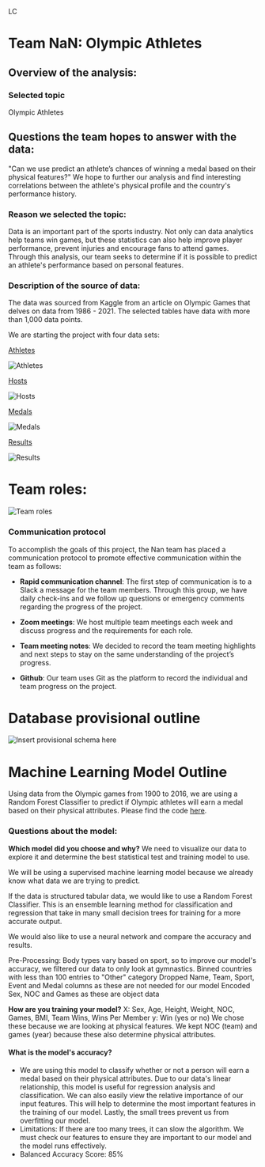 LC 
# **Team NaN: Olympic Athletes**


## Overview of the analysis:

### **Selected topic**

Olympic Athletes

## **Questions the team hopes to answer with the data**: 

"Can we use predict an athlete’s chances of winning a medal based on their physical features?" We hope to further our analysis and find interesting correlations between the athlete's physical profile and the country's performance history. 
 

### **Reason we selected the topic**: 

Data is an important part of the sports industry. Not only can data analytics help teams win games, but these statistics can also help improve player performance, prevent injuries and encourage fans to attend games. Through this analysis, our team seeks to determine if it is possible to predict an athlete's performance based on personal features.
 

### **Description of the source of data**: 

The data was sourced from Kaggle from an article on Olympic Games that delves on data from 1986 - 2021. The selected tables have data with more than 1,000 data points. 

We are starting the project with four data sets: 
 
[Athletes](https://github.com/xenia-e/capstone/blob/SocoH/olympic_athletes.csv)

 ![Athletes](https://github.com/xenia-e/capstone/blob/readme_proposal/Report_images/athletes_data.png)

 [Hosts](https://github.com/xenia-e/capstone/blob/SocoH/olympic_hosts.csv) 

 ![Hosts](https://github.com/xenia-e/capstone/blob/readme_proposal/Report_images/host_data.png)

 [Medals](https://github.com/xenia-e/capstone/blob/SocoH/olympic_medals.csv)
 
 ![Medals](https://github.com/xenia-e/capstone/blob/readme_proposal/Report_images/medals_data.png)

 [Results](https://github.com/xenia-e/capstone/blob/SocoH/olympic_results.csv)
 
 ![Results](https://github.com/xenia-e/capstone/blob/readme_proposal/Report_images/results_data.png)
 
 

# **Team roles**:

![Team roles](https://github.com/xenia-e/capstone/blob/readme_proposal/Report_images/Team_roles.png)


### Communication protocol

To accomplish the goals of this project, the Nan team has placed a communication protocol to promote effective communication within the team as follows:
- **Rapid communication channel**: The first step of communication is to a Slack a message for the team members. Through this group, we have daily check-ins and we follow up questions or emergency comments regarding the progress of the project. 

- **Zoom meetings**: We host multiple team meetings each week and discuss progress and the requirements for each role. 

- **Team meeting notes**: We decided to record the team meeting highlights and next steps to stay on the same understanding of the project’s progress. 

- **Github**: Our team uses Git as the platform to record the individual and team progress on the project. 

# Database provisional outline 

![Insert provisional schema here](https://github.com/xenia-e/capstone/blob/main/Database%20Schema/Provisional_ERD.png)



# Machine Learning Model Outline

Using data from the Olympic games from 1900 to 2016, we are using a Random Forest Classifier to predict if Olympic athletes will earn a medal based on their physical attributes. Please find the code [here](https://github.com/xenia-e/capstone/blob/main/MachineLearning/Olympics_Machine_Learning_Model.ipynb).


### Questions about the model:

**Which model did you choose and why?** 
We need to visualize our data to explore it and determine the best statistical test and training model to use.

We will be using a supervised machine learning model because we already know what data we are trying to predict.

If the data is structured tabular data, we would like to use a Random Forest Classifier. This is an ensemble learning method for classification and regression that take in many small decision trees for training for a more accurate output.

We would also like to use a neural network and compare the accuracy and results.

Pre-Processing:
Body types vary based on sport, so to improve our model's accuracy, we filtered our data to only look at gymnastics.
Binned countries with less than 100 entries to "Other" category
Dropped Name, Team, Sport, Event and Medal columns as these are not needed for our model
Encoded Sex, NOC and Games as these are object data

**How are you training your model?**
X: Sex, Age, Height, Weight, NOC, Games, BMI, Team Wins, Wins Per Member
y: Win (yes or no)
We chose these because we are looking at physical features. We kept NOC (team) and games (year) because these also determine physical attributes.

#### What is the model's accuracy? 
* We are using this model to classify whether or not a person will earn a medal based on their physical attributes. Due to our data's linear relationship, this model is useful for regression analysis and classification. We can also easily view the relative importance of our input features. This will help to determine the most important features in the training of our model. Lastly, the small trees prevent us from overfitting our model.
* Limitations: If there are too many trees, it can slow the algorithm. We must check our features to ensure they are important to our model and the model runs effectively.
* Balanced Accuracy Score: 85%


